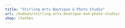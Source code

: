 ```yaml
---
title: "Stirling Arts Boutique & Photo Studio"
url: /hudson/stirling-arts-boutique-and-photo-studio/
shop: clothes
---
```

